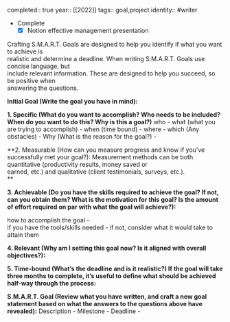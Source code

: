 completed:: true
year:: [[2022]]
tags:: goal,project
identity:: #writer
  
- Complete
    - [x] Notion effective management presentation
  
Crafting S.M.A.R.T. Goals are designed to help you identify if what you want to achieve is  
realistic and determine a deadline. When writing S.M.A.R.T. Goals use concise language, but  
include relevant information. These are designed to help you succeed, so be positive when  
answering the questions.  
  
  
  
  
**Initial Goal (Write the goal you have in mind):**  
  
  
**1. Specific (What do you want to accomplish? Who needs to be included? When do you want to do this? Why is this a goal?)**
who -
what (what you are trying to accomplish) -
when (time bound) -
where -
which (Any obstacles) -
Why (What is the reason for the goal?) -  
  
  
**2. Measurable (How can you measure progress and know if you’ve successfully met your goal?): Measurement methods can be both quantitative (productivity results, money saved or  
earned, etc.) and qualitative (client testimonials, surveys, etc.).  
**
  
  
  
**3. Achievable (Do you have the skills required to achieve the goal? If not, can you obtain them? What is the motivation for this goal? Is the amount of effort required on par with what the goal will achieve?):**
  
how to accomplish the goal -  
if you have the tools/skills needed -
if not, consider what it would take to attain them
  
  
**4. Relevant (Why am I setting this goal now? Is it aligned with overall objectives?):**
  
  
  
**5. Time-bound (What’s the deadline and is it realistic?) If the goal will take three months to complete, it’s useful to define what should be achieved half-way through the process:**  
  
  
**S.M.A.R.T. Goal (Review what you have written, and craft a new goal statement based on what the answers to the questions above have revealed):**
Description -
Milestone -
Deadline -